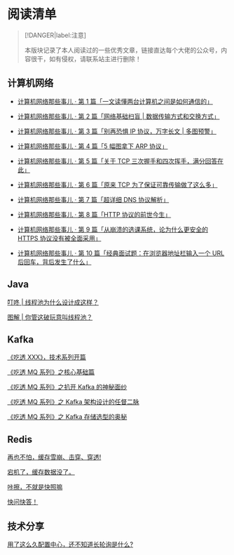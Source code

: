 # 阅读清单



> [!DANGER|label:注意]
>
> 本版块记录了本人阅读过的一些优秀文章，链接直达每个大佬的公众号，内容很干，如有侵权，请联系站主进行删除！

## 计算机网络
- [计算机网络那些事儿 · 第 1 篇「一文读懂两台计算机之间是如何通信的」](https://mp.weixin.qq.com/s/oZtmmRYkYdtU7OX0k1CAuA)

- [计算机网络那些事儿 · 第 2 篇「网络基础扫盲 | 数据传输方式和交换方式」](https://mp.weixin.qq.com/s/8rjgpE6Q-fbGb9tXKxxnWw)

- [计算机网络那些事儿 · 第 3 篇「别再恐惧 IP 协议，万字长文 | 多图预警」](https://mp.weixin.qq.com/s/NO9RDt1A3T1rz-Q4_Y0gPw)

- [计算机网络那些事儿 · 第 4 篇「5 幅图拿下 ARP 协议」](https://mp.weixin.qq.com/s/HkcMdiZbfsV52IW7xhfdqg)

- [计算机网络那些事儿 · 第 5 篇「关于 TCP 三次握手和四次挥手，满分回答在此」](https://mp.weixin.qq.com/s/u56NcMs68sgi6uDpzJ61yw)

- [计算机网络那些事儿 · 第 6 篇「原来 TCP 为了保证可靠传输做了这么多」](https://mp.weixin.qq.com/s/AwdxuP5nJSnkyvXRKnqdOg)

- [计算机网络那些事儿 · 第 7 篇「超详细 DNS 协议解析」](https://mp.weixin.qq.com/s/AfVqL7lEsbRE-YLOPZ4gDQ)

- [计算机网络那些事儿 · 第 8 篇「HTTP 协议的前世今生」](https://mp.weixin.qq.com/s/98FtlAy0mAtf6tGplQMDqA)

- [计算机网络那些事儿 · 第 9 篇「从崩溃的选课系统，论为什么更安全的 HTTPS 协议没有被全面采用」](https://mp.weixin.qq.com/s/NTZlUzu4R3xyWB5T6qWo9w)

- [计算机网络那些事儿 · 第 10 篇「经典面试题：在浏览器地址栏输入一个 URL 后回车，背后发生了什么」](https://mp.weixin.qq.com/s/9vGRSkUNgRQWO6tVmUisOw)

## Java

[叮咚 | 线程池为什么设计成这样？](https://mp.weixin.qq.com/s/G2cAMBpkpt6WtxPkc9kBQQ)

[图解 | 你管这破玩意叫线程池？](https://mp.weixin.qq.com/s?__biz=Mzk0MjE3NDE0Ng==&mid=2247491549&idx=1&sn=1d5728754e8c06a621bbdca336d85452&chksm=c2c66570f5b1ec66df623e5300084257bd943b134d34e16abaacdb58834702dbbc4599868b89&scene=21#wechat_redirect)

## Kafka

[《吃透 XXX》，技术系列开篇 ](https://mp.weixin.qq.com/s?__biz=MzU2MTM4NDAwMw==&mid=2247488603&idx=1&sn=468a4f698607dac659ddb0d2b2d6c7c2&chksm=fc78cb77cb0f4261434cc8b1d214b11f3b1596f935536e092f5a9e10573fd569331ca3e614d3&scene=178&cur_album_id=1763234202604388353#rd)

[《吃透 MQ 系列》之核心基础篇](https://mp.weixin.qq.com/s?__biz=MzU2MTM4NDAwMw==&mid=2247488812&idx=1&sn=1e23afce50441bcf594c001f0965306b&chksm=fc78ca00cb0f4316e4c8583b84556c62574b50adaa8511d932459396944e9babeee9d141086b&scene=178&cur_album_id=1763234202604388353#rd)

[《吃透 MQ 系列》之扒开 Kafka 的神秘面纱](https://mp.weixin.qq.com/s?__biz=MzU2MTM4NDAwMw==&mid=2247490102&idx=1&sn=68d55b3c5ac74038c76d6837b862a11c&chksm=fc78c51acb0f4c0cd5a1d6ceedb9948f82d48791ab789e9edfd6e83e34fbad1ace5749bee203&scene=178&cur_album_id=1763234202604388353#rd)

[《吃透 MQ 系列》之 Kafka 架构设计的任督二脉](https://mp.weixin.qq.com/s/GzQ19XSMGEesthLOO7wxOg)

[《吃透 MQ 系列》之 Kafka 存储选型的奥秘 ](https://mp.weixin.qq.com/s/05arNhzPrnE06lEHO3smHA)

## Redis

[再也不怕，缓存雪崩、击穿、穿透!](https://mp.weixin.qq.com/s/_StOUX9Nu-Bo8UpX7ThZmg)

[宕机了，缓存数据没了。](https://mp.weixin.qq.com/s/AFd2rOKD7RViadUjBGiobw)

[咔擦，不就是快照嘛 ](https://mp.weixin.qq.com/s/xQHd0AAy9tP4HXNMDoUYKQ)

[快问快答！](https://mp.weixin.qq.com/s/z6KSXLNBvs5u_khJwW95Hg)

## 技术分享

[用了这么久配置中心，还不知道长轮询是什么?](https://mp.weixin.qq.com/s/qzCH0TyHzxxUfWQOUKakww)





